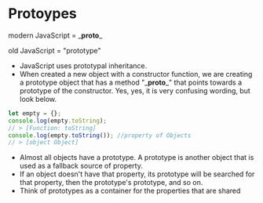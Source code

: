 # Protoypes

modern JavaScript = \___proto___

old JavaScript = "prototype"


* JavaScript uses prototypal inheritance.
* When created a new object with a constructor function, we are creating a prototype object that has a method "\___proto___" that points towards a prototype of the constructor. Yes, yes, it is very confusing wording, but look below.

``` JavaScript
let empty = {};
console.log(empty.toString);
// > [Function: toString]
console.log(empty.toString()); //property of Objects
// > [object Object]
```

* Almost all objects have a prototype. A prototype is another object that is used as a fallback source of property.
* If an object doesn't have that property, its prototype will be searched for that property, then the prototype's prototype, and so on.
* Think of prototypes as a container for the properties that are shared
